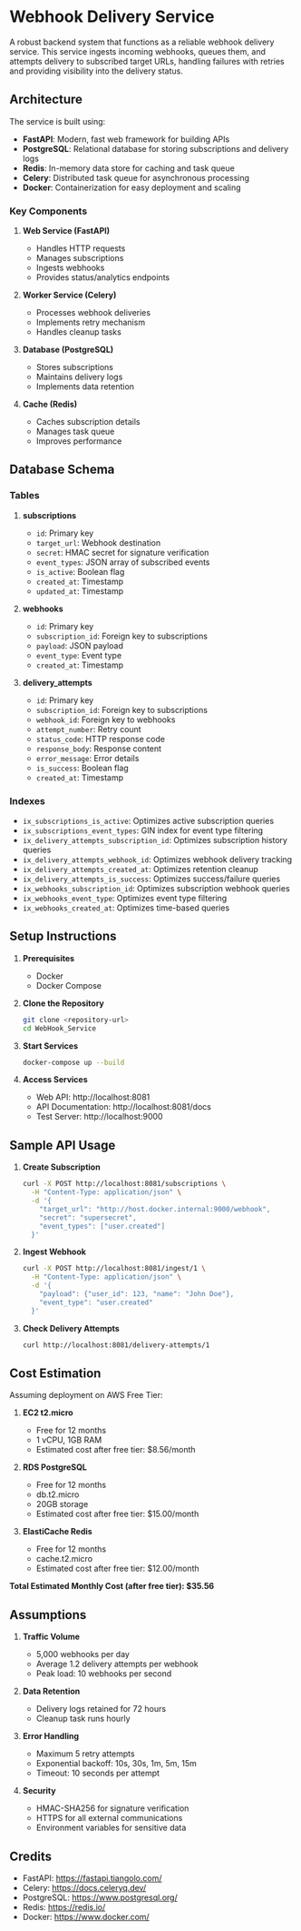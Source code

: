 # Webhook Delivery Service

A robust backend system that functions as a reliable webhook delivery service. This service ingests incoming webhooks, queues them, and attempts delivery to subscribed target URLs, handling failures with retries and providing visibility into the delivery status.

## Architecture

The service is built using:
- **FastAPI**: Modern, fast web framework for building APIs
- **PostgreSQL**: Relational database for storing subscriptions and delivery logs
- **Redis**: In-memory data store for caching and task queue
- **Celery**: Distributed task queue for asynchronous processing
- **Docker**: Containerization for easy deployment and scaling

### Key Components

1. **Web Service (FastAPI)**
   - Handles HTTP requests
   - Manages subscriptions
   - Ingests webhooks
   - Provides status/analytics endpoints

2. **Worker Service (Celery)**
   - Processes webhook deliveries
   - Implements retry mechanism
   - Handles cleanup tasks

3. **Database (PostgreSQL)**
   - Stores subscriptions
   - Maintains delivery logs
   - Implements data retention

4. **Cache (Redis)**
   - Caches subscription details
   - Manages task queue
   - Improves performance

## Database Schema

### Tables

1. **subscriptions**
   - `id`: Primary key
   - `target_url`: Webhook destination
   - `secret`: HMAC secret for signature verification
   - `event_types`: JSON array of subscribed events
   - `is_active`: Boolean flag
   - `created_at`: Timestamp
   - `updated_at`: Timestamp

2. **webhooks**
   - `id`: Primary key
   - `subscription_id`: Foreign key to subscriptions
   - `payload`: JSON payload
   - `event_type`: Event type
   - `created_at`: Timestamp

3. **delivery_attempts**
   - `id`: Primary key
   - `subscription_id`: Foreign key to subscriptions
   - `webhook_id`: Foreign key to webhooks
   - `attempt_number`: Retry count
   - `status_code`: HTTP response code
   - `response_body`: Response content
   - `error_message`: Error details
   - `is_success`: Boolean flag
   - `created_at`: Timestamp

### Indexes

- `ix_subscriptions_is_active`: Optimizes active subscription queries
- `ix_subscriptions_event_types`: GIN index for event type filtering
- `ix_delivery_attempts_subscription_id`: Optimizes subscription history queries
- `ix_delivery_attempts_webhook_id`: Optimizes webhook delivery tracking
- `ix_delivery_attempts_created_at`: Optimizes retention cleanup
- `ix_delivery_attempts_is_success`: Optimizes success/failure queries
- `ix_webhooks_subscription_id`: Optimizes subscription webhook queries
- `ix_webhooks_event_type`: Optimizes event type filtering
- `ix_webhooks_created_at`: Optimizes time-based queries

## Setup Instructions

1. **Prerequisites**
   - Docker
   - Docker Compose

2. **Clone the Repository**
   ```bash
   git clone <repository-url>
   cd WebHook_Service
   ```

3. **Start Services**
   ```bash
   docker-compose up --build
   ```

4. **Access Services**
   - Web API: http://localhost:8081
   - API Documentation: http://localhost:8081/docs
   - Test Server: http://localhost:9000

## Sample API Usage

1. **Create Subscription**
   ```bash
   curl -X POST http://localhost:8081/subscriptions \
     -H "Content-Type: application/json" \
     -d '{
       "target_url": "http://host.docker.internal:9000/webhook",
       "secret": "supersecret",
       "event_types": ["user.created"]
     }'
   ```

2. **Ingest Webhook**
   ```bash
   curl -X POST http://localhost:8081/ingest/1 \
     -H "Content-Type: application/json" \
     -d '{
       "payload": {"user_id": 123, "name": "John Doe"},
       "event_type": "user.created"
     }'
   ```

3. **Check Delivery Attempts**
   ```bash
   curl http://localhost:8081/delivery-attempts/1
   ```

## Cost Estimation

Assuming deployment on AWS Free Tier:

1. **EC2 t2.micro**
   - Free for 12 months
   - 1 vCPU, 1GB RAM
   - Estimated cost after free tier: $8.56/month

2. **RDS PostgreSQL**
   - Free for 12 months
   - db.t2.micro
   - 20GB storage
   - Estimated cost after free tier: $15.00/month

3. **ElastiCache Redis**
   - Free for 12 months
   - cache.t2.micro
   - Estimated cost after free tier: $12.00/month

**Total Estimated Monthly Cost (after free tier): $35.56**

## Assumptions

1. **Traffic Volume**
   - 5,000 webhooks per day
   - Average 1.2 delivery attempts per webhook
   - Peak load: 10 webhooks per second

2. **Data Retention**
   - Delivery logs retained for 72 hours
   - Cleanup task runs hourly

3. **Error Handling**
   - Maximum 5 retry attempts
   - Exponential backoff: 10s, 30s, 1m, 5m, 15m
   - Timeout: 10 seconds per attempt

4. **Security**
   - HMAC-SHA256 for signature verification
   - HTTPS for all external communications
   - Environment variables for sensitive data

## Credits

- FastAPI: https://fastapi.tiangolo.com/
- Celery: https://docs.celeryq.dev/
- PostgreSQL: https://www.postgresql.org/
- Redis: https://redis.io/
- Docker: https://www.docker.com/
